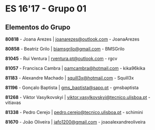 ﻿# ES 16'17 - Grupo 01

## Elementos do Grupo

**80818** - Joana Arezes | joanarezes@outlook.com - JoanaArezes

**80858** - Beatriz Grilo | biamsgrilo@gmail.com - BMSGrilo

**81045** - Rui Ventura | rventura.pt@outlook.com - rgcv

**81057** - Francisca Cambra | pamcambra@hotmail.com - kika96kika

**81183** - Alexandre Machado | squill3x@hotmail.com - Squill3x

**81196** - Gonçalo Baptista | gms_baptista@sapo.pt - gmsbaptista

**81268** - Viktor Vasylkovskyi | viktor.vasylkovskyi@tecnico.ulisboa.pt - vitiavas

**81338** - Pedro Cerejo | pedro.cerejo@tecnico.ulisboa.pt - schimini

**81670** - João Oliveira | jafo1200@gmail.com - joaoalexandreoliveira
